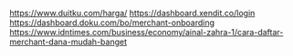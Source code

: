 https://www.duitku.com/harga/
https://dashboard.xendit.co/login
https://dashboard.doku.com/bo/merchant-onboarding
https://www.idntimes.com/business/economy/ainal-zahra-1/cara-daftar-merchant-dana-mudah-banget

